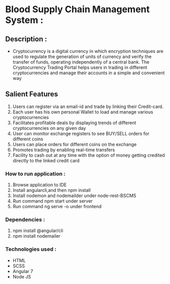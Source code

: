 # Blood Supply Chain Management System  :

## Description : 
* Cryptocurrency  is a digital currency in which encryption techniques are used to regulate the generation of units of currency and verify the transfer of funds, operating independently of a central bank. The Cryptocurrency Trading Portal helps users in trading in different cryptocurrencies and manage their accounts in a simple and convenient way

## Salient Features
1. Users can register via an email-id and trade by linking their Credit-card.
1. Each user has his own personal Wallet to load and manage various cryptocurrencies
1. Facilitates profitable deals by displaying trends of different cryptocurrencies on any given day
1. User can monitor exchange registers to see BUY/SELL orders for different coins 
1. Users can place orders for different coins on the exchange
1. Promotes trading by enabling real-time transfers 
1. Facility to cash out at any time with the option of money getting credited directly to the linked credit card



### How to run application :

1. Browse application to IDE
1. Install angularcli,and then npm install
1. Install nodemon and nodemailder under node-rest-BSCMS
1. Run command npm start under server
1. Run command ng serve -o under frontend


### Dependencies :
1. npm install @angular/cli
1. npm install nodemailer

### Technologies used :
* HTML
* SCSS
* Angular 7
* Node JS


